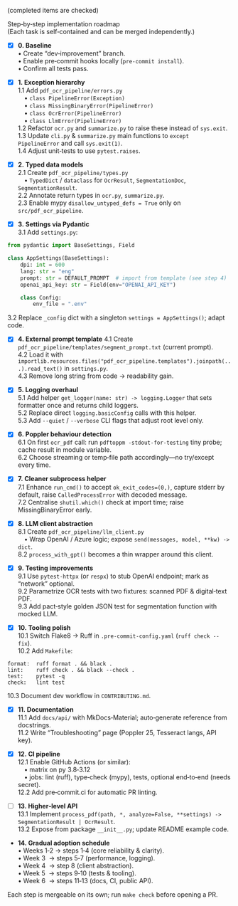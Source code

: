 (completed items are checked)  

Step‑by‑step implementation roadmap  
(Each task is self‑contained and can be merged independently.)

- [x] **0. Baseline**  
  • Create “dev‑improvement” branch.  
  • Enable pre‑commit hooks locally (`pre-commit install`).  
  • Confirm all tests pass.

- [x] **1. Exception hierarchy**  
1.1 Add `pdf_ocr_pipeline/errors.py`  
 • `class PipelineError(Exception)`  
 • `class MissingBinaryError(PipelineError)`  
 • `class OcrError(PipelineError)`  
 • `class LlmError(PipelineError)`  
1.2 Refactor `ocr.py` and `summarize.py` to raise these instead of `sys.exit`.  
1.3 Update `cli.py` & `summarize.py` main functions to `except PipelineError` and call `sys.exit(1)`.  
1.4 Adjust unit‑tests to use `pytest.raises`.

- [x] **2. Typed data models**  
2.1 Create `pdf_ocr_pipeline/types.py`  
 • `TypedDict` / `dataclass` for `OcrResult`, `SegmentationDoc`, `SegmentationResult`.  
2.2 Annotate return types in `ocr.py`, `summarize.py`.  
2.3 Enable mypy `disallow_untyped_defs = True` only on `src/pdf_ocr_pipeline`.

- [x] **3. Settings via Pydantic**  
3.1 Add `settings.py`:

```python
from pydantic import BaseSettings, Field

class AppSettings(BaseSettings):
    dpi: int = 600
    lang: str = "eng"
    prompt: str = DEFAULT_PROMPT  # import from template (see step 4)
    openai_api_key: str = Field(env="OPENAI_API_KEY")

    class Config:
        env_file = ".env"
```

3.2 Replace `_config` dict with a singleton `settings = AppSettings()`; adapt code.

- [x] **4. External prompt template**
4.1 Create `pdf_ocr_pipeline/templates/segment_prompt.txt` (current prompt).  
4.2 Load it with `importlib.resources.files("pdf_ocr_pipeline.templates").joinpath(...).read_text()` in `settings.py`.  
4.3 Remove long string from code → readability gain.

- [x] **5. Logging overhaul**  
5.1 Add helper `get_logger(name: str) -> logging.Logger` that sets formatter once and returns child loggers.  
5.2 Replace direct `logging.basicConfig` calls with this helper.  
5.3 Add `--quiet` / `--verbose` CLI flags that adjust root level only.

- [x] **6. Poppler behaviour detection**  
6.1 On first `ocr_pdf` call: run `pdftoppm -stdout-for-testing` tiny probe; cache result in module variable.  
6.2 Choose streaming or temp‑file path accordingly—no try/except every time.

- [x] **7. Cleaner subprocess helper**  
7.1 Enhance `run_cmd()` to accept `ok_exit_codes=(0,)`, capture stderr by default, raise `CalledProcessError` with decoded message.  
7.2 Centralise `shutil.which()` check at import time; raise MissingBinaryError early.

- [x] **8. LLM client abstraction**  
8.1 Create `pdf_ocr_pipeline/llm_client.py`  
 • Wrap OpenAI / Azure logic; expose `send(messages, model, **kw) -> dict`.  
8.2 `process_with_gpt()` becomes a thin wrapper around this client.

- [x] **9. Testing improvements**  
9.1 Use `pytest‑httpx` (or `respx`) to stub OpenAI endpoint; mark as “network” optional.  
9.2 Parametrize OCR tests with two fixtures: scanned PDF & digital‑text PDF.  
9.3 Add pact‑style golden JSON test for segmentation function with mocked LLM.

- [x] **10. Tooling polish**  
10.1 Switch Flake8 → Ruff in `.pre-commit-config.yaml` (`ruff check --fix`).  
10.2 Add `Makefile`:

```make
format:  ruff format . && black .
lint:    ruff check . && black --check .
test:    pytest -q
check:   lint test
```

10.3 Document dev workflow in `CONTRIBUTING.md`.

- [x] **11. Documentation**  
11.1 Add `docs/api/` with MkDocs‑Material; auto‑generate reference from docstrings.  
11.2 Write “Troubleshooting” page (Poppler 25, Tesseract langs, API key).

- [x] **12. CI pipeline**  
12.1 Enable GitHub Actions (or similar):  
 • matrix on py 3.8‑3.12  
 • jobs: lint (ruff), type‑check (mypy), tests, optional end‑to‑end (needs secret).  
12.2 Add pre‑commit.ci for automatic PR linting.

- [ ] **13. Higher‑level API**  
13.1 Implement `process_pdf(path, *, analyze=False, **settings) -> SegmentationResult | OcrResult`.  
13.2 Expose from package `__init__.py`; update README example code.

- **14. Gradual adoption schedule**  
• Weeks 1‑2 → steps 1‑4 (core reliability & clarity).  
• Week 3      → steps 5‑7 (performance, logging).  
• Week 4      → step 8 (client abstraction).  
• Week 5      → steps 9‑10 (tests & tooling).  
• Week 6      → steps 11‑13 (docs, CI, public API).

Each step is mergeable on its own; run `make check` before opening a PR.
